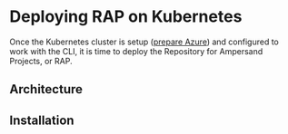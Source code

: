 # Deploying RAP on Kubernetes

Once the Kubernetes cluster is setup ([prepare Azure](preparing-azure.md)) and configured to work with the CLI, it is time to deploy the Repository for Ampersand Projects, or RAP.

## Architecture

## Installation
